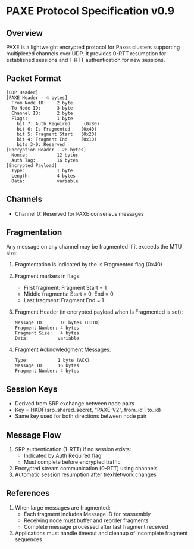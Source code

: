 # PAXE Protocol Specification v0.9

## Overview

PAXE is a lightweight encrypted protocol for Paxos clusters supporting multiplexed channels over UDP. It provides 0-RTT
resumption for established sessions and 1-RTT authentication for new sessions.

## Packet Format

```
[UDP Header]
[PAXE Header - 4 bytes]
  From Node ID:    2 byte
  To Node ID:      3 byte  
  Channel ID:      2 byte  
  Flags:           1 byte
    bit 7: Auth Required     (0x80)
    bit 6: Is Fragmented    (0x40)
    bit 5: Fragment Start   (0x20)
    bit 4: Fragment End     (0x10)
    bits 3-0: Reserved
[Encryption Header - 28 bytes] 
  Nonce:           12 bytes 
  Auth Tag:        16 bytes
[Encrypted Payload]
  Type:            1 byte
  Length:          4 bytes
  Data:            variable
```

## Channels

- Channel 0: Reserved for PAXE consensus messages

## Fragmentation

Any message on any channel may be fragmented if it exceeds the MTU size:

1. Fragmentation is indicated by the Is Fragmented flag (0x40)
2. Fragment markers in flags:
    - First fragment: Fragment Start = 1
    - Middle fragments: Start = 0, End = 0
    - Last fragment: Fragment End = 1

3. Fragment Header (in encrypted payload when Is Fragmented is set):
   ```
   Message ID:      16 bytes (UUID)
   Fragment Number: 4 bytes
   Fragment Size:   4 bytes
   Data:           variable
   ```

4. Fragment Acknowledgment Messages:
   ```
   Type:           1 byte (ACK)
   Message ID:     16 bytes
   Fragment Number: 4 bytes
   ```

## Session Keys

- Derived from SRP exchange between node pairs
- Key = HKDF(srp_shared_secret, "PAXE-V2", from_id | to_id)
- Same key used for both directions between node pair

## Message Flow

1. SRP authentication (1-RTT) if no session exists:
    - Indicated by Auth Required flag
    - Must complete before encrypted traffic
2. Encrypted stream communication (0-RTT) using channels
3. Automatic session resumption after trexNetwork changes

## References

1. When large messages are fragmented:
    - Each fragment includes Message ID for reassembly
    - Receiving node must buffer and reorder fragments
    - Complete message processed after last fragment received
2. Applications must handle timeout and cleanup of incomplete fragment sequences
